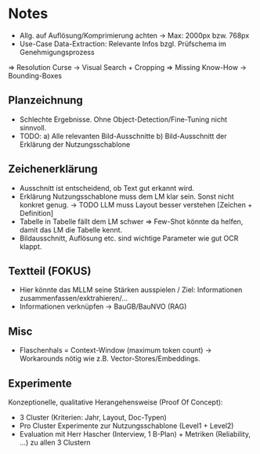# Notes

* Allg. auf Auflösung/Komprimierung achten -> Max: 2000px bzw. 768px
* Use-Case Data-Extraction: Relevante Infos bzgl. Prüfschema im Genehmigungsprozess

=> Resolution Curse -> Visual Search + Cropping
=> Missing Know-How -> Bounding-Boxes

## Planzeichnung

* Schlechte Ergebnisse. Ohne Object-Detection/Fine-Tuning nicht sinnvoll.
* TODO: a) Alle relevanten Bild-Ausschnitte b) Bild-Ausschnitt der Erklärung der Nutzungsschablone

## Zeichenerklärung

* Ausschnitt ist entscheidend, ob Text gut erkannt wird.
* Erklärung Nutzungsschablone muss dem LM klar sein. Sonst nicht konkret genug. -> TODO LLM muss Layout besser verstehen [Zeichen + Definition]
* Tabelle in Tabelle fällt dem LM schwer => Few-Shot könnte da helfen, damit das LM die Tabelle kennt.
* Bildausschnitt, Auflösung etc. sind wichtige Parameter wie gut OCR klappt.

## Textteil (FOKUS)

* Hier könnte das MLLM seine Stärken ausspielen / Ziel: Informationen zusammenfassen/exktrahieren/...
* Informationen verknüpfen -> BauGB/BauNVO (RAG)

## Misc

* Flaschenhals = Context-Window (maximum token count) -> Workarounds nötig wie z.B. Vector-Stores/Embeddings.

## Experimente

Konzeptionelle, qualitative Herangehensweise (Proof Of Concept):

* 3 Cluster (Kriterien: Jahr, Layout, Doc-Typen)
* Pro Cluster Experimente zur Nutzungsschablone (Level1 + Level2)
* Evaluation mit Herr Hascher (Interview, 1 B-Plan) + Metriken (Reliability, ...) zu allen 3 Clustern
